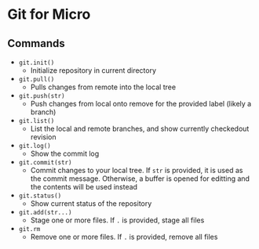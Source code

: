 # Git for Micro

## Commands
  - `git.init()`
    - Initialize repository in current directory
  - `git.pull()`
    - Pulls changes from remote into the local tree
  - `git.push(str)`
    - Push changes from local onto remove for the provided label (likely a branch)
  - `git.list()`
    - List the local and remote branches, and show currently checkedout revision
  - `git.log()`
    - Show the commit log
  - `git.commit(str)`
    - Commit changes to your local tree. If `str` is provided, it is used as the commit message. Otherwise, a buffer is opened for editting and the contents will be used instead
  - `git.status()`
    - Show current status of the repository
  - `git.add(str...)`
    - Stage one or more files. If `.` is provided, stage all files
  - `git.rm`
    - Remove one or more files. If `.` is provided, remove all files

